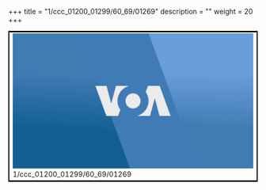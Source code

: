 +++
title = "1/ccc_01200_01299/60_69/01269"
description = ""
weight = 20
+++

<table style="border:2px solid black;max-width:800px;max-height:800px;" 
><tr><td>
<img class="center-fit-jpg"
src="/jpg_/aaa_20190430_NxaOmWaI8sI_01268.jpg">
1/ccc_01200_01299/60_69/01269
</img></td></tr></table>
